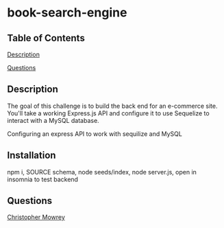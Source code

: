 # book-search-engine

## Table of Contents

[Description](#description)



[Questions](#questions)

## Description

The goal of this challenge is to build the back end for an e-commerce site. You'll take a working Express.js API and configure it to use Sequelize to interact with a MySQL database.

Configuring an express API to work with sequilize and MySQL


## Installation
npm i, SOURCE schema, node seeds/index, node server.js, open in insomnia to test backend


## Questions

[Christopher Mowrey](https://github.com/christophermowrey)
